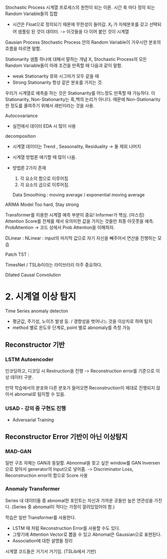 Stochastic Process
시계열 프로세스의 원천이 되는 이론.
시간 축 마다 정의 되는 Random Variable들의 집합
- 시간은 Float으로 정의되기 때문에 무한성이 들어감.
$X_t$ 가 자체분포를 갖고 선택되어 샘플링 된 것이 데이터. -> 이것들을 다 이어 붙인 것이 시계열

Gausian Process 
 Stochastic Process 안의 Random Variable이 가우시안 분포의 흐름을 따르면 말함.

Stationarity
 샘플 하나에 대해서 말하는 개념 X,
 Stochastic Process의 모든 Random Variable들이 아래 조건을 만족할 때 다음과 같이 말함.
- weak Stationarity
뮤와 시그마가 모두 같을 때
- Strong Stationarity
항상 같은 분포를 가지는 것.

우리가 시계열로 예측을 하는 것은 Stationarity를 어느정도 만족할 때 가능하다.
이 Stationarity, Non-Stationarity는 흑,백의 논리가 아니다.
때문에 Non-Stationarity한 정도를 줄여주기 위해서 래빈이라는 것을 사용.

Autocovariance
 - 실전에서 데이터 EDA 시 많이 사용

decomposition
 - 시계열 데이터는 Trend , Seasonality, Residuality -> 둘 제외 나머지
 - 시계열 방법론 얘기할 때 많이 나옴.
 - 방법론 2가지 존재
    1. 각 요소의 합으로 이루어짐
    2. 각 요소의 곱으로 이루어짐.

    Data Smoothing : moving average / exponential moving average


ARIMA Model
Too hard, Stay strong

Transformer를 이용한 시계열 예측 부분이 중요!
Informer가 핵심. (마스킹) Attention Score를 전체를 재서 유의미한 값을 가지는 것들만 최종 아웃풋을 예측. ProbAttention -> 코드 상에서 Prob Attention을 이해하자.

DLinear : 
NLinear : input의 마지막 값으로 자기 자신을 빼주어서 연산을 진행하는 모습

Patch TST :  

TimesNet / TSLib이라는 라이브러리 아주 중요하다.


 Dilated Causal Convolution


 # 2. 시계열 이상 탐지

 Time Series anomaly detecton
 - 평균값, 주기성, 노이즈 발생 등. / 경향성을 벗어나느 것을 이상치로 하여 탐지
 - method 별로 윈도우 단계로, point 별로 abnomaly를 측정 가능

## Reconstructor 기반

### LSTM Autoencoder
인코딩하고, 디코딩 시 Restruction을 진행 -> Reconstruction error를 기준으로 이상 데이터 구분.

만약 학습에서의 분포와 다른 분포가 들어오면 Reconstruction이 제대로 진행되지 않아서 abnomal로 탐지할 수 있음.

### USAD - 강의 중 구현도 진행
- Adversarial Training

## Reconstructor Error 기반이 아닌 이상탐지

### MAD-GAN
일반 구조 자체는 GAN과 동일함.
Abnormal을 찾고 싶은 window를 GAN Inversen으로 찾아서 generator의 Input으로 넣어줌.
-> Discriminator Loss, Reconstruction error의 합으로 Score 사용


### Anomaly Transformer
Series 내 데이터들 중 abnomal한 포인트는 자신과 가까운 곳들만 높은 연관성을 가진다. (Series 중 abnomal이 적다는 가정이 깔려있었어야 함.)

학습은 일반 Transformer를 사용한다.
- LSTM 때 처럼 Reconstruction Error를 사용할 수도 있다.
- 그렇기에 Attention Vector로 뽑을 수 있고 Abnomal은 Gaussian으로 표현된다. 
- Association에 대한 설명들 정리



시계열 코드들은 거기서 거기임. (TSLib에서 기반)